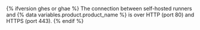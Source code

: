 {% ifversion ghes or ghae %}
The connection between self-hosted runners and {% data variables.product.product_name %} is over HTTP (port 80) and HTTPS (port 443).
{% endif %}
